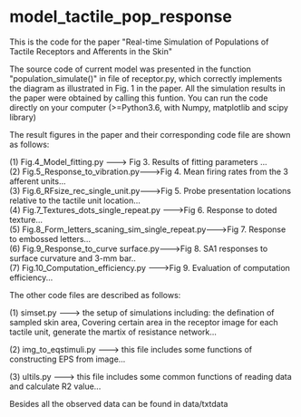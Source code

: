 # model_tactile_pop_response

This is the code for the paper "Real-time Simulation of Populations of Tactile Receptors and Afferents in the Skin"
 
The source code of current model was presented in the function "population_simulate()" in file of receptor.py, which correctly implements the diagram as illustrated in Fig. 1 in the paper. All the simulation results in the paper were obtained by calling this funtion. You can run the code directly on your computer (>=Python3.6, with Numpy, matplotlib and scipy library)

The result figures in the paper and their corresponding code file are shown as follows:  

 
(1)  Fig.4_Model_fitting.py ---> Fig 3. Results of fitting parameters ...  
(2)  Fig.5_Response_to_vibration.py--->Fig 4. Mean firing rates from the 3 afferent units...  
(3)  Fig.6_RFsize_rec_single_unit.py--->Fig 5. Probe presentation locations relative to the tactile unit location...  
(4)  Fig.7_Textures_dots_single_repeat.py --->Fig 6. Response to doted texture...  
(5)  Fig.8_Form_letters_scaning_sim_single_repeat.py--->Fig 7. Response to embossed letters...  
(6)  Fig.9_Response_to_curve surface.py--->Fig 8. SA1 responses to surface curvature and 3-mm bar..   
(7)  Fig.10_Computation_efficiency.py --->Fig 9. Evaluation of computation efficiency...
 

The  other code files are described as follows:

(1) simset.py ---> the setup of simulations including: the defination of sampled skin area, Covering certain area in the receptor image for each tactile unit, generate the martix of resistance network... 

(2) img_to_eqstimuli.py ---> this file includes some functions of constructing EPS from image... 

(3) ultils.py ---> this file includes some common functions of reading data and calculate R2 value... 

Besides all the observed data can be found in data/txtdata

